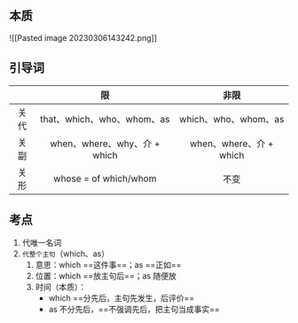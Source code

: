## 本质
![[Pasted image 20230306143242.png]]

## 引导词
|      |              限              |          非限           |
|:----:|:----------------------------:|:-----------------------:|
| 关代 |  that、which、who、whom、as  |  which、who、whom、as   |
| 关副 | when、where、why、介 + which | when、where、介 + which |
| 关形 |    whose = of which/whom     |          不变           |

## 考点
1. 代唯一名词
2. `代整个主句`（which、as）
	1.  意思：which ==这件事==；as ==正如==
	2.  位置：which ==放主句后==；as 随便放
	3.  时间（本质）：
		- which ==分先后，主句先发生，后评价==
		- as 不分先后，==不强调先后，把主句当成事实==
 


